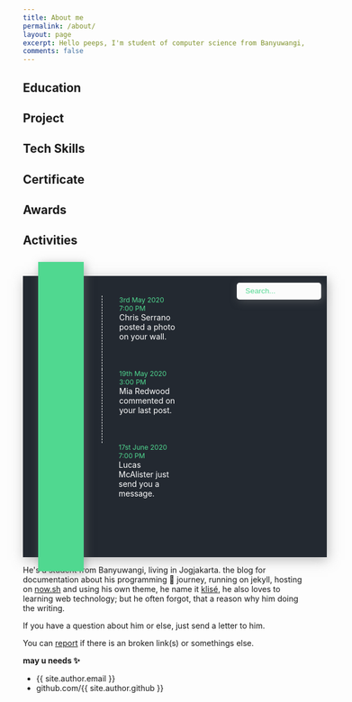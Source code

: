 ```yaml
---
title: About me
permalink: /about/
layout: page
excerpt: Hello peeps, I'm student of computer science from Banyuwangi, living in Jogjakarta. This blog for documentation about my programming journey, running on jekyll, hosting on netlify and using my own simple theme.
comments: false
---
```


<head>
  <style>
    @import url("https://fonts.googleapis.com/css2?family=PT+Sans&display=swap");

    #timeline {
      background: #e8cbc0;
    }

    #timeline .container {
      background: #232931;
      width: 540px;
      height: 500px;
      margin: 0 auto;
      position: relative;
      margin-top: 10%;
      box-shadow: 2px 5px 20px rgba(119, 119, 119, 0.5);
    }

    #timeline .leftbox {
      top: -5%;
      left: 5%;
      position: absolute;
      width: 15%;
      height: 110%;
      background-color: #50d890;
      box-shadow: 3px 3px 15px rgba(119, 119, 119, 0.5);
    }

    #timeline nav {
      margin: 2.6em auto;
    }

    #timeline nav a {
      list-style: none;
      padding: 35px;
      color: #232931;
      font-size: 1.1em;
      display: block;
      transition: all 0.5s ease-in-out;
    }

    #timeline .rightbox {
      padding: 0em 34rem 0em 0em;
      height: 100%;
    }

    #timeline .rb-container {
      font-family: "PT Sans", sans-serif;
      width: 50%;
      margin: auto;
      display: block;
      position: relative;
    }

    #timeline .rb-container ul.rb {
      margin: 2.5em 0;
      padding: 0;
      display: inline-block;
    }

    #timeline .rb-container ul.rb li {
      list-style: none;
      margin: auto;
      margin-left: 10em;
      min-height: 50px;
      border-left: 1px dashed #fff;
      padding: 0 0 50px 30px;
      position: relative;
    }

    #timeline .rb-container ul.rb li:last-child {
      border-left: 0;
    }

    #timeline .rb-container ul.rb li::before {
      position: absolute;
      left: -18px;
      top: -5px;
      content: " ";
      border: 8px solid rgba(255, 255, 255, 1);
      border-radius: 500%;
      background: #50d890;
      height: 20px;
      width: 20px;
      transition: all 500ms ease-in-out;
    }

    #timeline .rb-container ul.rb li:hover::before {
      border-color: #232931;
      transition: all 1000ms ease-in-out;
    }

    #timeline ul.rb li .timestamp {
      color: #50d890;
      position: relative;
      width: 100px;
      font-size: 12px;
    }

    #timeline .item-title {
      color: #fff;
    }

    #timeline .container-3 {
      width: 5em;
      vertical-align: right;
      white-space: nowrap;
      position: absolute;
    }

    #timeline .container-3 input#search {
      width: 150px;
      height: 30px;
      background: #fbfbfb;
      border: none;
      font-size: 10pt;
      color: #262626;
      -webkit-border-radius: 5px;
      -moz-border-radius: 5px;
      border-radius: 5px;
      margin: 0.9em 0 0 28.5em;
      box-shadow: 3px 3px 15px rgba(119, 119, 119, 0.5);
    }

    #timeline .container-3 .icon {
      margin: 1.3em 3em 0 31.5em;
      position: absolute;
      width: 150px;
      height: 30px;
      z-index: 1;
      color: #4f5b66;
    }

    #timeline input::placeholder {
      padding: 5em 5em 1em 1em;
      color: #50d890;
    }
  </style>
</head>

## Education

## Project

## Tech Skills

## Certificate

## Awards

## Activities

<div id="timeline">
  <div class="container">
    <div class="box">
      <div class="container-3">
        <span class="icon"><i class="fa fa-search"></i></span>
        <input type="search" id="search" placeholder="Search..." />
      </div>
    </div>
    <div class="leftbox">
      <nav>
        <a id="dashboard"><i class="fas fa-tachometer-alt"></i></a>
        <a id="profile"> <i class="fas fa-user"></i> </a>
        <a id="settings"> <i class="fas fa-cog"></i> </a>
        <a id="messages"> <i class="fas fa-comments"></i> </a>
        <a id="notification"> <i class="fas fa-bell"></i> </a>
      </nav>
    </div>
    <div class="rightbox">
      <div class="rb-container">
        <ul class="rb">
          <li class="rb-item" ng-repeat="itembx">
            <div class="timestamp">
              3rd May 2020<br> 7:00 PM
            </div>
            <div class="item-title">Chris Serrano posted a photo on your wall.</div>
          </li>
          <li class="rb-item" ng-repeat="itembx">
            <div class="timestamp">
              19th May 2020<br> 3:00 PM
            </div>
            <div class="item-title">Mia Redwood commented on your last post.</div>
          </li>
          <li class="rb-item" ng-repeat="itembx">
            <div class="timestamp">
              17st June 2020<br> 7:00 PM
            </div>
            <div class="item-title">Lucas McAlister just send you a message.</div>
          </li>
        </ul>
      </div>
    </div>
  </div>
</div>

He's a student from Banyuwangi, living in Jogjakarta. the blog for documentation about his programming 🎒 journey, running on jekyll, hosting on [now.sh](http://now.sh) and using his own theme, he name it <a href="https://github.com/piharpi/jekyll-klise" target="_blank" rel="noopener">klisé</a>, he also loves to learning web technology; but he often forgot, that a reason why him doing the writing.

If you have a question about him or else, just send a letter to him.

You can [report](http://github.com/piharpi/jekyll-klise/issues/new) if there is an broken link(s) or somethings else.

**may u needs ✨**
- {{ site.author.email }}
- github.com/{{ site.author.github }}
